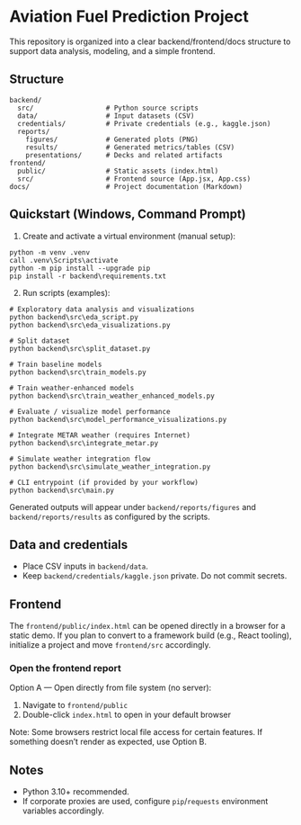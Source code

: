 # Aviation Fuel Prediction Project

This repository is organized into a clear backend/frontend/docs structure to support data analysis, modeling, and a simple frontend.

## Structure

```
backend/
  src/                  # Python source scripts
  data/                 # Input datasets (CSV)
  credentials/          # Private credentials (e.g., kaggle.json)
  reports/
    figures/            # Generated plots (PNG)
    results/            # Generated metrics/tables (CSV)
    presentations/      # Decks and related artifacts
frontend/
  public/               # Static assets (index.html)
  src/                  # Frontend source (App.jsx, App.css)
docs/                   # Project documentation (Markdown)
```

## Quickstart (Windows, Command Prompt)

1) Create and activate a virtual environment (manual setup):

```
python -m venv .venv
call .venv\Scripts\activate
python -m pip install --upgrade pip
pip install -r backend\requirements.txt
```

2) Run scripts (examples):

```
# Exploratory data analysis and visualizations
python backend\src\eda_script.py
python backend\src\eda_visualizations.py

# Split dataset
python backend\src\split_dataset.py

# Train baseline models
python backend\src\train_models.py

# Train weather-enhanced models
python backend\src\train_weather_enhanced_models.py

# Evaluate / visualize model performance
python backend\src\model_performance_visualizations.py

# Integrate METAR weather (requires Internet)
python backend\src\integrate_metar.py

# Simulate weather integration flow
python backend\src\simulate_weather_integration.py

# CLI entrypoint (if provided by your workflow)
python backend\src\main.py
```

Generated outputs will appear under `backend/reports/figures` and `backend/reports/results` as configured by the scripts.

## Data and credentials

- Place CSV inputs in `backend/data`.
- Keep `backend/credentials/kaggle.json` private. Do not commit secrets.

## Frontend

The `frontend/public/index.html` can be opened directly in a browser for a static demo. If you plan to convert to a framework build (e.g., React tooling), initialize a project and move `frontend/src` accordingly.

### Open the frontend report

Option A — Open directly from file system (no server):

1. Navigate to `frontend/public`
2. Double-click `index.html` to open in your default browser

Note: Some browsers restrict local file access for certain features. If something doesn’t render as expected, use Option B.

## Notes

- Python 3.10+ recommended.
- If corporate proxies are used, configure `pip`/`requests` environment variables accordingly.


